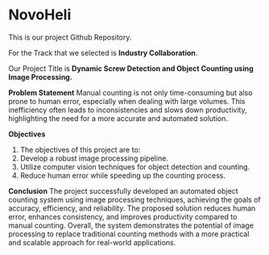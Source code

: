 # NovoHeli
This is our project Github Repository. 

For the Track that we selected is **Industry Collaboration**.

Our Project Title is **Dynamic Screw Detection and Object Counting using Image Processing.**

**Problem Statement**
Manual counting is not only time-consuming but also prone to human error, especially when dealing with large volumes. This inefficiency often leads to inconsistencies and slows down productivity, highlighting the need for a more accurate and automated solution.


**Objectives**
1. The objectives of this project are to:
2. Develop a robust image processing pipeline.
3. Utilize computer vision techniques for object detection and counting.
4. Reduce human error while speeding up the counting process.


**Conclusion**
The project successfully developed an automated object counting system using image processing techniques, achieving the goals of accuracy, efficiency, and reliability. The proposed solution reduces human error, enhances consistency, and improves productivity compared to manual counting. Overall, the system demonstrates the potential of image processing to replace traditional counting methods with a more practical and scalable approach for real-world applications.
